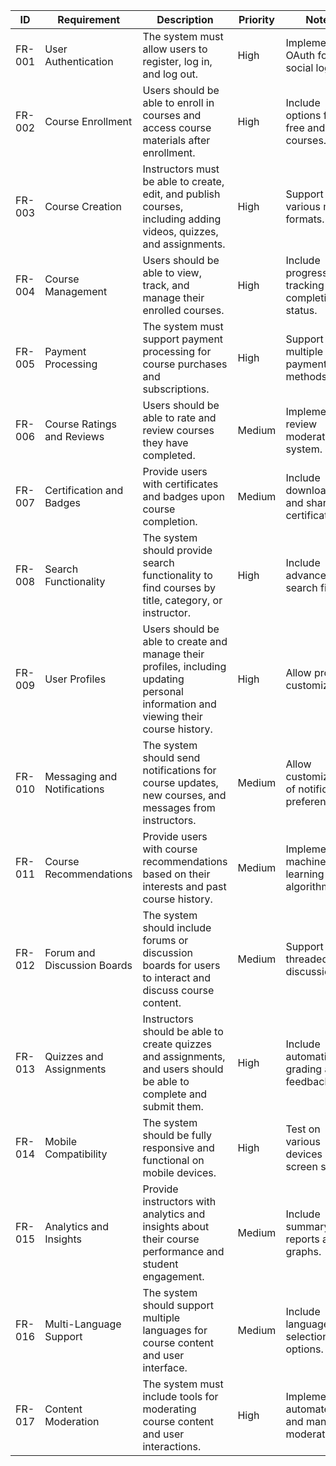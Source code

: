 | ID     | Requirement                  | Description                                                                                       | Priority | Notes                                      |
|--------|------------------------------|---------------------------------------------------------------------------------------------------|----------|--------------------------------------------|
| FR-001 | User Authentication          | The system must allow users to register, log in, and log out.                                      | High     | Implement OAuth for social logins.        |
| FR-002 | Course Enrollment            | Users should be able to enroll in courses and access course materials after enrollment.            | High     | Include options for free and paid courses.|
| FR-003 | Course Creation              | Instructors must be able to create, edit, and publish courses, including adding videos, quizzes, and assignments. | High     | Support various media formats.            |
| FR-004 | Course Management            | Users should be able to view, track, and manage their enrolled courses.                            | High     | Include progress tracking and completion status. |
| FR-005 | Payment Processing           | The system must support payment processing for course purchases and subscriptions.                 | High     | Support multiple payment methods.         |
| FR-006 | Course Ratings and Reviews   | Users should be able to rate and review courses they have completed.                               | Medium   | Implement a review moderation system.     |
| FR-007 | Certification and Badges     | Provide users with certificates and badges upon course completion.                                | Medium   | Include downloadable and shareable certificates. |
| FR-008 | Search Functionality         | The system should provide search functionality to find courses by title, category, or instructor.  | High     | Include advanced search filters.          |
| FR-009 | User Profiles                | Users should be able to create and manage their profiles, including updating personal information and viewing their course history. | High     | Allow profile customization.              |
| FR-010 | Messaging and Notifications  | The system should send notifications for course updates, new courses, and messages from instructors. | Medium   | Allow customization of notification preferences. |
| FR-011 | Course Recommendations       | Provide users with course recommendations based on their interests and past course history.       | Medium   | Implement machine learning algorithms.    |
| FR-012 | Forum and Discussion Boards  | The system should include forums or discussion boards for users to interact and discuss course content. | Medium   | Support threaded discussions.             |
| FR-013 | Quizzes and Assignments      | Instructors should be able to create quizzes and assignments, and users should be able to complete and submit them. | High     | Include automatic grading and feedback.   |
| FR-014 | Mobile Compatibility         | The system should be fully responsive and functional on mobile devices.                           | High     | Test on various devices and screen sizes. |
| FR-015 | Analytics and Insights       | Provide instructors with analytics and insights about their course performance and student engagement. | Medium   | Include summary reports and graphs.       |
| FR-016 | Multi-Language Support       | The system should support multiple languages for course content and user interface.                | Medium   | Include language selection options.       |
| FR-017 | Content Moderation           | The system must include tools for moderating course content and user interactions.                 | High     | Implement automated and manual moderation. |
